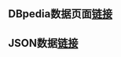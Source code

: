 ## DBpedia数据页面[链接](http://dbpedia.org/page/Category:Meteorology)  
## JSON数据[链接](http://dbpedia.org/data/Category:Meteorology.json)